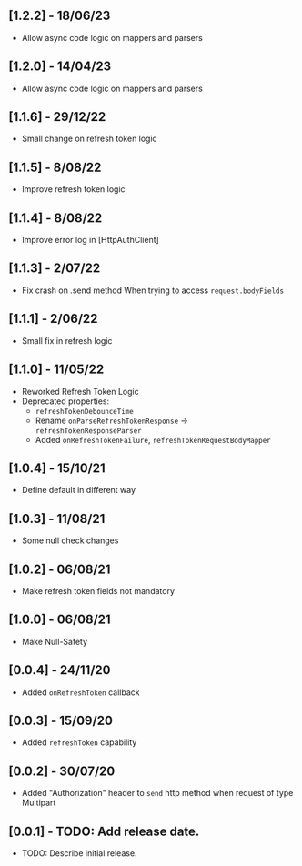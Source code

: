 ## [1.2.2] - 18/06/23
* Allow async code logic on mappers and parsers
  
## [1.2.0] - 14/04/23
* Allow async code logic on mappers and parsers

## [1.1.6] - 29/12/22
* Small change on refresh token logic

## [1.1.5] - 8/08/22
* Improve refresh token logic 

## [1.1.4] - 8/08/22
* Improve error log in [HttpAuthClient]

## [1.1.3] - 2/07/22
* Fix crash on .send method
  When trying to access `request.bodyFields`

## [1.1.1] - 2/06/22
* Small  fix in refresh logic 

## [1.1.0] - 11/05/22
* Reworked Refresh Token Logic
* Deprecated properties:
  * `refreshTokenDebounceTime`
  *  Rename `onParseRefreshTokenResponse` -> `refreshTokenResponseParser`
  *  Added `onRefreshTokenFailure`, `refreshTokenRequestBodyMapper`


## [1.0.4] - 15/10/21
* Define default in different way

## [1.0.3] - 11/08/21
* Some null check changes
## [1.0.2] - 06/08/21
* Make refresh token fields not mandatory

## [1.0.0] - 06/08/21

* Make Null-Safety

## [0.0.4] - 24/11/20

* Added `onRefreshToken` callback

## [0.0.3] - 15/09/20

* Added `refreshToken` capability

## [0.0.2] - 30/07/20

* Added "Authorization" header to `send` http method when request of type Multipart

## [0.0.1] - TODO: Add release date.

* TODO: Describe initial release.
